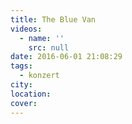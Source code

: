 ```yaml
---
title: The Blue Van
videos:
  - name: ''
    src: null
date: 2016-06-01 21:08:29
tags:
  - konzert
city:
location:
cover:
---
```

